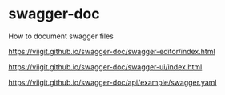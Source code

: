 # swagger-doc
How to document swagger files


https://viigit.github.io/swagger-doc/swagger-editor/index.html

https://viigit.github.io/swagger-doc/swagger-ui/index.html

https://viigit.github.io/swagger-doc/api/example/swagger.yaml
